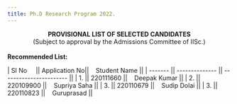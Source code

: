```yaml
---
title: Ph.D Research Program 2022.
---
```


<center>
<b>
PROVISIONAL LIST OF SELECTED CANDIDATES
</b><br>
(Subject to approval by the Admissions Committee of IISc.)</center>

<br>
<b>Recommended List:
</b>


| SI No &nbsp;&nbsp;&nbsp;   || Application No||&nbsp;&nbsp;&nbsp; Student Name           ||
| ------- || -------------- || ----------------------- ||
| 1.      || 220111660       ||&nbsp;&nbsp;&nbsp; Deepak Kumar               ||
| 2.      || 220109900       ||&nbsp;&nbsp;&nbsp; Supriya Saha              ||
| 3.      || 220110679       ||&nbsp;&nbsp;&nbsp; Sudip Dolai         ||
| 3.      || 220110823       ||&nbsp;&nbsp;&nbsp; Guruprasad         ||


<br><br>







